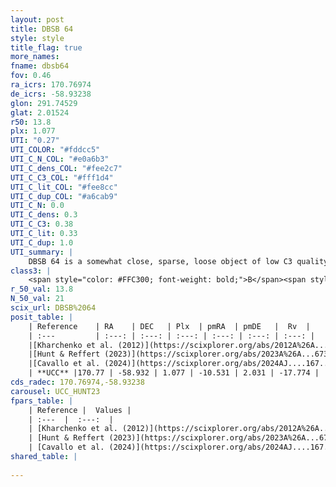 ```yaml
---
layout: post
title: DBSB 64
style: style
title_flag: true
more_names: 
fname: dbsb64
fov: 0.46
ra_icrs: 170.76974
de_icrs: -58.93238
glon: 291.74529
glat: 2.01524
r50: 13.8
plx: 1.077
UTI: "0.27"
UTI_COLOR: "#fddcc5"
UTI_C_N_COL: "#e0a6b3"
UTI_C_dens_COL: "#fee2c7"
UTI_C_C3_COL: "#fff1d4"
UTI_C_lit_COL: "#fee8cc"
UTI_C_dup_COL: "#a6cab9"
UTI_C_N: 0.0
UTI_C_dens: 0.3
UTI_C_C3: 0.38
UTI_C_lit: 0.33
UTI_C_dup: 1.0
UTI_summary: |
    DBSB 64 is a somewhat close, sparse, loose object of low C3 quality. It is poorly studied in the literature.<br><br><span style="color: #99180f; font-weight: bold;">Warning: </span>contains less than 25 stars with <i>P>0.5</i> estimated.
class3: |
    <span style="color: #FFC300; font-weight: bold;">B</span><span style="color: red; font-weight: bold;">C</span>
r_50_val: 13.8
N_50_val: 21
scix_url: DBSB%2064
posit_table: |
    | Reference    | RA    | DEC   | Plx  | pmRA  | pmDE   |  Rv  |
    | :---         | :---: | :---: | :---: | :---: | :---: | :---: |
    |[Kharchenko et al. (2012)](https://scixplorer.org/abs/2012A%26A...543A.156K) | 171.143 | -58.95 | -- | -10.86 | 2.03 | -- |
    |[Hunt & Reffert (2023)](https://scixplorer.org/abs/2023A%26A...673A.114H) | 170.973 | -58.92 | 1.073 | -10.502 | 2.07 | -21.983 |
    |[Cavallo et al. (2024)](https://scixplorer.org/abs/2024AJ....167...12C) | 170.699 | -58.96 | 1.072 | -- | -- | -- |
    | **UCC** |170.77 | -58.932 | 1.077 | -10.531 | 2.031 | -17.774 | 
cds_radec: 170.76974,-58.93238
carousel: UCC_HUNT23
fpars_table: |
    | Reference |  Values |
    | :---  |  :---:  |
    | [Kharchenko et al. (2012)](https://scixplorer.org/abs/2012A%26A...543A.156K) | `e_bv=0.458, distance=5254, log_age=6.2` |
    | [Hunt & Reffert (2023)](https://scixplorer.org/abs/2023A%26A...673A.114H) | `AV50=0.129, diffAV50=0.793, MOD50=9.767, logAge50=8.016` |
    | [Cavallo et al. (2024)](https://scixplorer.org/abs/2024AJ....167...12C) | `AV50=0.28, dMod50=9.76, logAge50=8.11, [Fe/H]50=0.04` |
shared_table: |
    
---
```

